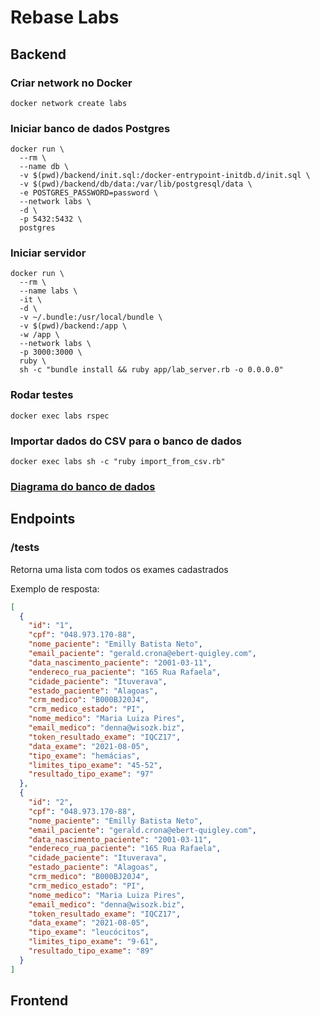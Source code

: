 # Rebase Labs

## Backend

### Criar network no Docker
```shell
docker network create labs
```
### Iniciar banco de dados Postgres
```shell
docker run \
  --rm \
  --name db \
  -v $(pwd)/backend/init.sql:/docker-entrypoint-initdb.d/init.sql \
  -v $(pwd)/backend/db/data:/var/lib/postgresql/data \
  -e POSTGRES_PASSWORD=password \
  --network labs \
  -d \
  -p 5432:5432 \
  postgres
```
### Iniciar servidor
```shell
docker run \
  --rm \
  --name labs \
  -it \
  -d \
  -v ~/.bundle:/usr/local/bundle \
  -v $(pwd)/backend:/app \
  -w /app \
  --network labs \
  -p 3000:3000 \
  ruby \
  sh -c "bundle install && ruby app/lab_server.rb -o 0.0.0.0"
```
### Rodar testes
```shell
docker exec labs rspec
```
### Importar dados do CSV para o banco de dados
```shel
docker exec labs sh -c "ruby import_from_csv.rb"
```
### [Diagrama do banco de dados](https://dbdiagram.io/d/65e7c7eccd45b569fb9edec6)

## Endpoints

### /tests

Retorna uma lista com todos os exames cadastrados

Exemplo de resposta:

```json
[
  {
    "id": "1",
    "cpf": "048.973.170-88",
    "nome_paciente": "Emilly Batista Neto",
    "email_paciente": "gerald.crona@ebert-quigley.com",
    "data_nascimento_paciente": "2001-03-11",
    "endereco_rua_paciente": "165 Rua Rafaela",
    "cidade_paciente": "Ituverava",
    "estado_paciente": "Alagoas",
    "crm_medico": "B000BJ20J4",
    "crm_medico_estado": "PI",
    "nome_medico": "Maria Luiza Pires",
    "email_medico": "denna@wisozk.biz",
    "token_resultado_exame": "IQCZ17",
    "data_exame": "2021-08-05",
    "tipo_exame": "hemácias",
    "limites_tipo_exame": "45-52",
    "resultado_tipo_exame": "97"
  },
  {
    "id": "2",
    "cpf": "048.973.170-88",
    "nome_paciente": "Emilly Batista Neto",
    "email_paciente": "gerald.crona@ebert-quigley.com",
    "data_nascimento_paciente": "2001-03-11",
    "endereco_rua_paciente": "165 Rua Rafaela",
    "cidade_paciente": "Ituverava",
    "estado_paciente": "Alagoas",
    "crm_medico": "B000BJ20J4",
    "crm_medico_estado": "PI",
    "nome_medico": "Maria Luiza Pires",
    "email_medico": "denna@wisozk.biz",
    "token_resultado_exame": "IQCZ17",
    "data_exame": "2021-08-05",
    "tipo_exame": "leucócitos",
    "limites_tipo_exame": "9-61",
    "resultado_tipo_exame": "89"
  }
]
```
## Frontend

